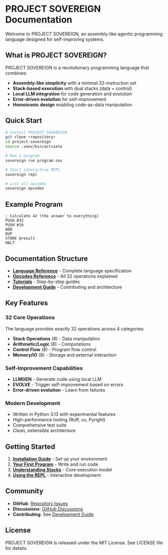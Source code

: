# PROJECT SOVEREIGN Documentation

Welcome to PROJECT SOVEREIGN, an assembly-like agentic programming language designed for self-improving systems.

## What is PROJECT SOVEREIGN?

PROJECT SOVEREIGN is a revolutionary programming language that combines:
- **Assembly-like simplicity** with a minimal 32-instruction set
- **Stack-based execution** with dual stacks (data + control)
- **Local LLM integration** for code generation and evolution
- **Error-driven evolution** for self-improvement
- **Homoiconic design** enabling code-as-data manipulation

## Quick Start

```bash
# Install PROJECT SOVEREIGN
git clone <repository>
cd project-sovereign
source .venv/bin/activate

# Run a program
sovereign run program.sov

# Start interactive REPL
sovereign repl

# List all opcodes
sovereign opcodes
```

## Example Program

```assembly
; Calculate 42 (the answer to everything)
PUSH #32
PUSH #10
ADD
DUP
STORE @result
HALT
```

## Documentation Structure

- **[Language Reference](reference/index.md)** - Complete language specification
- **[Opcodes Reference](reference/opcodes.md)** - All 32 operations explained
- **[Tutorials](tutorials/index.md)** - Step-by-step guides
- **[Development Guide](development/index.md)** - Contributing and architecture

## Key Features

### 32 Core Operations
The language provides exactly 32 operations across 4 categories:
- **Stack Operations** (8) - Data manipulation
- **Arithmetic/Logic** (8) - Computations
- **Control Flow** (8) - Program flow control
- **Memory/IO** (8) - Storage and external interaction

### Self-Improvement Capabilities
- **LLMGEN** - Generate code using local LLM
- **EVOLVE** - Trigger self-improvement based on errors
- **Error-driven evolution** - Learn from failures

### Modern Development
- Written in Python 3.13 with experimental features
- High-performance tooling (Ruff, uv, Pyright)
- Comprehensive test suite
- Clean, extensible architecture

## Getting Started

1. **[Installation Guide](tutorials/installation.md)** - Set up your environment
2. **[Your First Program](tutorials/first-program.md)** - Write and run code
3. **[Understanding Stacks](tutorials/stacks.md)** - Core execution model
4. **[Using the REPL](tutorials/repl.md)** - Interactive development

## Community

- **GitHub**: [Repository Issues](https://github.com/your-org/project-sovereign/issues)
- **Discussions**: [GitHub Discussions](https://github.com/your-org/project-sovereign/discussions)
- **Contributing**: See [Development Guide](development/contributing.md)

## License

PROJECT SOVEREIGN is released under the MIT License. See LICENSE file for details.